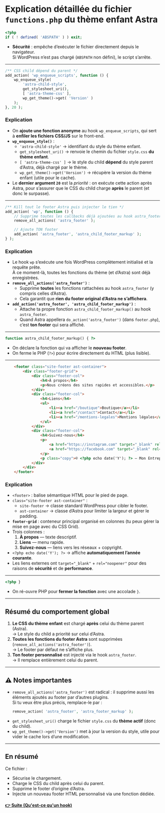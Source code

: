 # Explication détaillée du fichier `functions.php` du thème enfant Astra

```php
<?php
if ( ! defined( 'ABSPATH' ) ) exit;
```
- **Sécurité** : empêche d’exécuter le fichier directement depuis le navigateur.  
  Si WordPress n’est pas chargé (`ABSPATH` non défini), le script s’arrête.

---

```php
/** CSS child dépend du parent */
add_action( 'wp_enqueue_scripts', function () {
    wp_enqueue_style(
        'astra-child-style',
        get_stylesheet_uri(),
        [ 'astra-theme-css' ],
        wp_get_theme()->get( 'Version' )
    );
}, 20 );
```
### Explication
- On **ajoute une fonction anonyme** au hook `wp_enqueue_scripts`, qui sert à **enfiler les fichiers CSS/JS** sur le front-end.
- **`wp_enqueue_style()`** :
  - `'astra-child-style'` → identifiant du style du thème enfant.
  - `get_stylesheet_uri()` → renvoie le chemin du fichier `style.css` **du thème enfant**.
  - `[ 'astra-theme-css' ]` → le style du child **dépend** du style parent d’Astra, déjà chargé par le thème.
  - `wp_get_theme()->get('Version')` → récupère la version du thème enfant (utile pour le cache).
- Le **dernier argument `20`** est la *priorité* : on exécute cette action après Astra, pour s’assurer que le CSS du child charge **après** le parent (et donc le surpasse).

---

```php
/** Kill tout le footer Astra puis injecter le tien */
add_action( 'wp', function () {
    // Supprime toutes les callbacks déjà ajoutées au hook astra_footer
    remove_all_actions( 'astra_footer' );

    // Ajoute TON footer
    add_action( 'astra_footer', 'astra_child_footer_markup' );
} );
```

### Explication
- Le hook `wp` s’exécute une fois WordPress complètement initialisé et la requête prête.  
  À ce moment-là, toutes les fonctions du thème (et d’Astra) sont déjà enregistrées.
- **`remove_all_actions('astra_footer')`** :
  - Supprime **toutes** les fonctions rattachées au hook `astra_footer` (y compris celles d’Astra).  
  - Cela garantit que **rien du footer original d’Astra ne s’affichera**.
- **`add_action('astra_footer', 'astra_child_footer_markup')`** :
  - Attache ta propre fonction `astra_child_footer_markup()` au hook `astra_footer`.  
  - Quand Astra appellera `do_action('astra_footer')` (dans `footer.php`), c’est **ton footer** qui sera affiché.

---

```php
function astra_child_footer_markup() { ?>
```
- On déclare la fonction qui va afficher le **nouveau footer**.  
- On ferme le PHP (`?>`) pour écrire directement du HTML (plus lisible).

---

```html
    <footer class="site-footer ast-container">
        <div class="footer-grid">
            <div class="footer-col">
                <h4>À propos</h4>
                <p>Nous créons des sites rapides et accessibles.</p>
            </div>
            <div class="footer-col">
                <h4>Liens</h4>
                <ul>
                    <li><a href="/boutique">Boutique</a></li>
                    <li><a href="/contact">Contact</a></li>
                    <li><a href="/mentions-legales">Mentions légales</a></li>
                </ul>
            </div>
            <div class="footer-col">
                <h4>Suivez-nous</h4>
                <p>
                    <a href="https://instagram.com" target="_blank" rel="noopener">Instagram</a> •
                    <a href="https://facebook.com" target="_blank" rel="noopener">Facebook</a>
                </p>
                <p class="copy">© <?php echo date('Y'); ?> — Mon Entreprise</p>
            </div>
        </div>
    </footer>
```

### Explication
- `<footer>` : balise sémantique HTML pour le pied de page.
- `class="site-footer ast-container"` :
  - `site-footer` → classe standard WordPress pour cibler le footer.
  - `ast-container` → classe d’Astra pour limiter la largeur et gérer le padding.
- **`footer-grid`** : conteneur principal organisé en colonnes (tu peux gérer la mise en page avec du CSS Grid).
- Trois colonnes :
  1. **À propos** — texte descriptif.
  2. **Liens** — menu rapide.
  3. **Suivez-nous** — liens vers les réseaux + copyright.
- `<?php echo date('Y'); ?>` → affiche **automatiquement l’année courante**.
- Les liens externes ont `target="_blank"` + `rel="noopener"` pour des raisons de **sécurité** et de **performance**.

---

```php
<?php }
```
- On ré-ouvre PHP pour **fermer la fonction** avec une accolade `}`.

---

## Résumé du comportement global
1. **Le CSS du thème enfant** est chargé **après** celui du thème parent (Astra).  
   → Le style du child a priorité sur celui d’Astra.
2. **Toutes les fonctions du footer Astra** sont supprimées (`remove_all_actions('astra_footer')`).  
   → Le footer par défaut ne s’affiche plus.
3. **Ton footer personnalisé** est injecté via le hook `astra_footer`.  
   → Il remplace entièrement celui du parent.

---

## ⚠️ Notes importantes
- `remove_all_actions('astra_footer')` est radical : il supprime aussi les éléments ajoutés au footer par d’autres plugins.  
  Si tu veux être plus précis, remplace-le par :
  ```php
  remove_action( 'astra_footer', 'astra_footer_markup' );
  ```
- `get_stylesheet_uri()` charge le fichier `style.css` du **thème actif** (donc du child).  
- `wp_get_theme()->get('Version')` met à jour la version du style, utile pour vider le cache lors d’une modification.

---

## En résumé
Ce fichier :
- Sécurise le chargement.  
- Charge le CSS du child après celui du parent.  
- Supprime le footer d’origine d’Astra.  
- Injecte un nouveau footer HTML personnalisé via une fonction dédiée.


#### [👉 Suite (Qu'est-ce qu'un hook)](hook.md)
